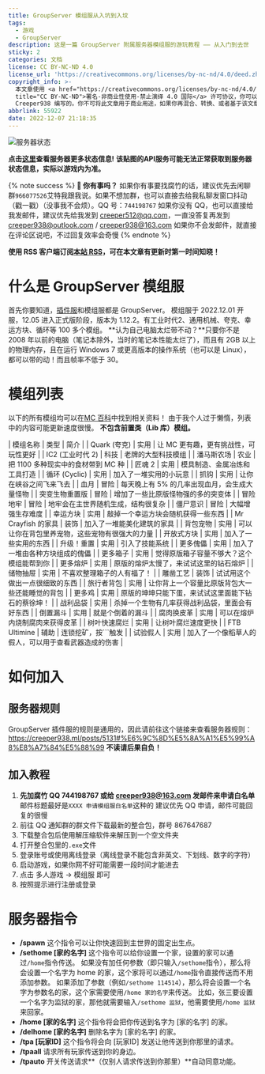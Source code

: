 ```yaml
---
title: GroupServer 模组服从入坑到入坟
tags:
  - 游戏
  - GroupServer
description: 这是一篇 GroupServer 附属服务器模组服的游玩教程 —— 从入门到去世
sticky: 2
categories: 文档
license: CC BY-NC-ND 4.0
license_url: 'https://creativecommons.org/licenses/by-nc-nd/4.0/deed.zh'
copyright_info: >-
  本文章使用 <a href="https://creativecommons.org/licenses/by-nc-nd/4.0/deed.zh"
  title="CC BY-NC-ND">署名-非商业性使用-禁止演绎 4.0 国际</a> 许可协议，你可以向其他人共享此文章，但是必须署名是由
  Creeper938 编写的。你不可将此文章用于商业用途，如果你再混合、转换、或者基于该文章创作，你不可以分发修改后的文章。
abbrlink: 55922
date: 2022-12-07 21:18:35
---
```


![服务器状态](https://api.imlazy.ink/mcapi/?name=GroupServer%0模组服&host=mcp3.rhymc.com:1118&type=image&getmotd=%0a%0a&getbg=&be=false)

**点击[这里](https://api.imlazy.ink/mcapi/?name=&host=mcp3.rhymc.com:1118&getbg=&type=html)查看服务器更多状态信息!**
**该贴图的API服务可能无法正常获取到服务器状态信息，实际以游戏内为准。**

{% note success %}
**🔔 你有事吗？**
如果你有事要找腐竹的话，建议优先去闲聊群`966077526`艾特我跟我说。如果不想加群，也可以直接去给我私聊发窗口抖动（戳一戳）（没事我不会烦）。QQ 号：`744198767`
如果你没有 QQ，也可以直接给我发邮件，建议优先给我发到 creeper512@qq.com，一直没答复再发到 creeper938@outlook.com / creeper938@163.com
如果你不会发邮件，就直接在评论区说吧，不过回复效率会奇慢
{% endnote %}

**使用 RSS 客户端订阅[本站 RSS](https://creeper938.ml/atom.xml)，可在本文章有更新时第一时间知晓！**

# 什么是 GroupServer 模组服
首先你要知道，[插件服](htpps://creeper938.ml/posts/5131)和模组服都是 GroupServer。
模组服于 2022.12.01 开服，12.05 进入正式版阶段，版本为 1.12.2。有工业时代2、通用机械、夸克、幸运方块、循环等 100 多个模组。
**认为自己电脑太烂带不动？**只要你不是 2008 年以前的电脑（笔记本除外，当时的笔记本性能太烂了），而且有 2GB 以上的物理内存，且在运行 Windows 7 或更高版本的操作系统（也可以是 Linux），都可以带的动！而且帧率不低于 30。

# 模组列表
以下的所有模组均可以在[MC 百科](https://mcmod.cn)中找到相关资料！
由于我个人过于懒惰，列表中的内容可能更新速度很慢。
**不包含前置类（Lib 库）模组。**

| 模组名称 | 类型 | 简介 |
| Quark (夸克) | 实用 | 让 MC 更有趣，更有挑战性，可玩性更好 |
| IC2 (工业时代 2) | 科技 | 老牌的大型科技模组 |
| 潘马斯农场 | 农业 | 把 1100 多种现实中的食材带到 MC 种 |
| 匠魂 2 | 实用 | 模具制造、金属冶炼和工具打造 |
| 循环 (Cyclic) | 实用 | 加入了一堆实用的小玩意 |
| 抓钩 | 实用 | 让你在峡谷之间飞来飞去 |
| 血月 | 冒险 | 每天晚上有 5% 的几率出现血月，会生成大量怪物 |
| 突变生物重置版 | 冒险 | 增加了一些比原版怪物强的多的突变体 |
| 冒险地牢 | 冒险 | 地牢会在主世界随机生成，结构很复杂 |
| 僵尸意识 | 冒险 | 大幅增强生存难度 |
| 幸运方块 | 实用 | 敲掉一个幸运方块会随机获得一些东西 |
| Mr Crayfish 的家具 | 装饰 | 加入了一堆能美化建筑的家具 |
| 背包宠物 | 实用 | 可以让你在背包里养宠物，这些宠物有很强大的力量 |
| 开放式方块 | 实用 | 加入了一些实用的东西 |
| 升级！重置 | 实用 | 引入了技能系统 |
| 更多傀儡 | 实用 | 加入了一堆由各种方块组成的傀儡 |
| 更多箱子 | 实用 | 觉得原版箱子容量不够大？这个模组能帮到你 |
| 更多熔炉 | 实用 | 原版的熔炉太慢了，来试试这里的钻石熔炉 |
| 储物抽屉 | 实用 | 不喜欢整理箱子的人有福了！ |
| 雕凿工艺 | 装饰 | 试试用这个做出一点很细致的东西 |
| 旅行者背包 | 实用 | 让你背上一个容量比原版背包大一些还能睡觉的背包 |
| 更多鸡 | 实用 | 原版的坤坤只能下蛋，来试试这里面能下钻石的蔡徐坤！ |
| 战利品袋 | 实用 | 杀掉一个生物有几率获得战利品袋，里面会有好东西 |
| 倒置漏斗 | 实用 | 就是个倒着的漏斗 |
| 腐肉换皮革 | 实用 | 可以在熔炉内烧制腐肉来获得皮革 |
| 树叶快速腐烂 | 实用 | 让树叶腐烂速度更快 |
| FTB Ultimine | 辅助 | 连锁挖矿，按`\``触发 |
| 试验假人 | 实用 | 加入了一个像稻草人的假人，可以用于查看武器造成的伤害 |

# 如何加入
## 服务器规则
GroupServer 插件服的规则是通用的，因此请前往这个链接来查看服务器规则：https://creeper938.ml/posts/5131#%E6%9C%8D%E5%8A%A1%E5%99%A8%E8%A7%84%E5%88%99
**不读请后果自负！**

## 加入教程
1. **先加腐竹 QQ 744198767 或给 creeper938@163.com 发邮件来申请白名单**
   邮件标题最好是`XXXX 申请模组服白名单`这种的
   建议优先 QQ 申请，邮件可能回复的很慢
2. 前往 QQ 通知群的群文件下载最新的整合包，群号 867647687
3. 下载整合包后使用解压缩软件来解压到一个空文件夹
4. 打开整合包里的`.exe`文件
5. 登录账号或使用离线登录（离线登录不能包含非英文、下划线、数字的字符）
6. 启动游戏，如果你网不好可能需要一段时间才能进去
7. 点击 多人游戏 -> 模组服 即可
8. 按照提示进行注册或登录

# 服务器指令
* **/spawn**
  这个指令可以让你快速回到主世界的固定出生点。
* **/sethome [家的名字]**
  这个指令可以给你设置一个家，设置的家可以通过`/home`指令传送。
  如果没有加任何参数（即只输入`/sethome`指令），那么将会设置一个名字为 home 的家，这个家将可以通过`/home`指令直接传送而不用添加参数。
  如果添加了参数（例如`/sethome 114514`），那么将会设置一个名字为参数名的家，这个家需要使用`/home 家的名字`来传送。
  比如，张三要设置一个名字为监狱的家，那他就需要输入`/sethome 监狱`，他需要使用`/home 监狱`来回家。
* **/home [家的名字]**
  这个指令将会把你传送到名字为 [家的名字] 的家。
* **/delhome [家的名字]**
  删除名字为 [家的名字] 的家。
* **/tpa [玩家ID]**
  这个指令将会向 [玩家ID] 发送让他传送到你那里的请求。
* **/tpaall**
  请求所有玩家传送到你的身边。
* **/tpauto**
  开关传送请求**（仅别人请求传送到你那里）**自动同意功能。

